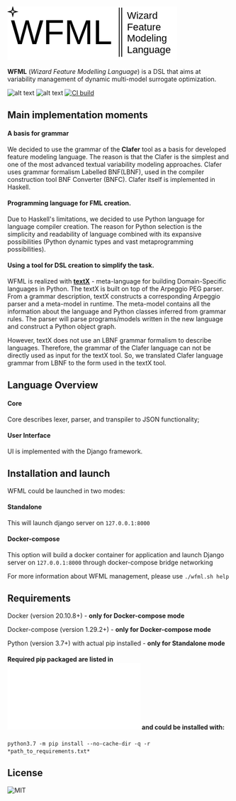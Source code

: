 ![alt text](WFML_logo.png)


**WFML** (_Wizard Feature Modelling Language_) is a DSL that aims at variability management of dynamic multi-model surrogate optimization.

![alt text](https://img.shields.io/github/license/vprokopets/WFML) ![alt text](https://img.shields.io/github/v/release/vprokopets/WFML) [![CI build](https://github.com/vprokopets/WFML/actions/workflows/python-app.yml/badge.svg?branch=main)](https://github.com/vprokopets/WFML/actions/workflows/python-app.yml)
## Main implementation moments

#### A basis for grammar 
We decided to use the grammar of the **Clafer** tool as a basis for developed feature modeling language. The reason is that the Clafer is the simplest and one of the most advanced textual variability modeling approaches. Clafer uses grammar formalism Labelled BNF(LBNF), used in the compiler construction tool BNF Converter (BNFC). Clafer itself is implemented in Haskell.


#### Programming language for FML creation. 
Due to Haskell's limitations, we decided to use Python language for language compiler creation. The reason for Python selection is the simplicity and readability of language combined with its expansive possibilities (Python dynamic types and vast metaprogramming possibilities).

#### Using a tool for DSL creation to simplify the task.
WFML is realized with [**textX**](https://github.com/textX/textX) - meta-language for building Domain-Specific languages in Python. The textX is built on top of the Arpeggio PEG parser. From a grammar description, textX constructs a corresponding Arpeggio parser and a meta-model in runtime. The meta-model contains all the information about the language and Python classes inferred from grammar rules. The parser will parse programs/models written in the new language and construct a Python object graph.

However, textX does not use an LBNF grammar formalism to describe languages. Therefore, the grammar of the Clafer language can not be directly used as input for the textX tool.  So, we translated Clafer language grammar from LBNF to the form used in the textX tool.

## Language Overview

#### Core
Core describes lexer, parser, and transpiler to JSON functionality;
#### User Interface 
UI is implemented with the Django framework.


## Installation and launch
WFML could be launched in two modes:

#### Standalone
This will launch django server on ```127.0.0.1:8000```
#### Docker-compose
This option will build a docker container for application and launch Django server on ```127.0.0.1:8000``` through docker-compose bridge networking

For more information about WFML management, please use ```./wfml.sh help```
## Requirements

Docker (version 20.10.8+) - **only for Docker-compose mode**

Docker-compose (version 1.29.2+) - **only for Docker-compose mode**

Python (version 3.7+) with actual pip installed - **only for Standalone mode**

#### Required pip packaged are listed in ![requirements.txt](requirements.txt) and could be installed with:

```python3.7 -m pip install --no-cache-dir -q -r *path_to_requirements.txt*```

## License
![MIT](LICENSE)
